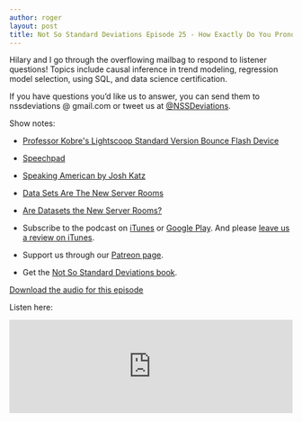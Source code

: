 ```yaml
---
author: roger
layout: post
title: Not So Standard Deviations Episode 25 - How Exactly Do You Pronounce SQL?
---
```


Hilary and I go through the overflowing mailbag to respond to listener questions! Topics include causal inference in trend modeling, regression model selection, using SQL, and data science certification.

If you have questions you’d like us to answer, you can send them to
nssdeviations @ gmail.com or tweet us at [@NSSDeviations](https://twitter.com/nssdeviations).

Show notes:

* [Professor Kobre's Lightscoop Standard Version Bounce Flash Device](https://www.amazon.com/gp/product/B0017LNHY2/)

* [Speechpad](https://www.speechpad.com)

* [Speaking American by Josh Katz](https://www.amazon.com/gp/product/0544703391/)

* [Data Sets Are The New Server Rooms](https://medium.com/@josh_nussbaum/data-sets-are-the-new-server-rooms-40fdb5aed6b0?_hsenc=p2ANqtz-8IHAReMPP2JjyYs6TqyMYCnjUapQdLQFEaQOjNX9BfUhZV2nzXWwy2NHJHrCs-VN67GxT4djKCUWq8tkhTyiQkb965bg&_hsmi=36470868#.wybl0l3p7)

* [Are Datasets the New Server Rooms?](http://simplystatistics.org/2016/10/26/datasets-new-server-rooms/)

* Subscribe to the podcast on [iTunes](https://itunes.apple.com/us/podcast/not-so-standard-deviations/id1040614570) or  [Google Play](https://play.google.com/music/listen?u=0#/ps/Izfnbx6tlruojkfrvhjfdj3nmna). And please [leave us a review on iTunes](https://itunes.apple.com/us/podcast/not-so-standard-deviations/id1040614570).

* Support us through our [Patreon page](https://www.patreon.com/NSSDeviations?ty=h).

* Get the [Not So Standard Deviations book](https://leanpub.com/conversationsondatascience/).


[Download the audio for this episode](https://soundcloud.com/nssd-podcast/episode-25-how-exactly-do-you-pronounce-sql)

Listen here:

<iframe width="100%" height="166" scrolling="no" frameborder="no" src="https://w.soundcloud.com/player/?url=https%3A//api.soundcloud.com/tracks/290164484&amp;color=ff5500&amp;auto_play=false&amp;hide_related=false&amp;show_comments=true&amp;show_user=true&amp;show_reposts=false"></iframe>